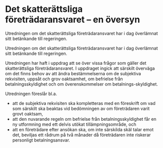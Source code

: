 # Det skatterättsliga företrädaransvaret – en översyn

Utredningen om det skatterättsliga företrädaransvaret har i dag överlämnat sitt betänkande till regeringen.

Utredningen om det skatterättsliga företrädaransvaret har i dag överlämnat sitt betänkande till regeringen.

Utredningen har haft i uppdrag att se över vissa frågor som gäller det skatterättsliga företrädaransvaret. I uppdraget ingick att särskilt överväga om det finns behov av att ändra bestämmelserna om de subjektiva rekvisiten, uppsåt och grov oaktsamhet, om befrielse från betalningsskyldighet och om överenskommelser om betalnings-skyldighet.

Utredningen föreslår bl.a.

* att de subjektiva rekvisiten ska kompletteras med en föreskrift om vad som särskilt ska beaktas vid bedömningen av om företrädaren varit grovt oaktsam,
* att den nuvarande regeln om befrielse från betalningsskyldighet får en ny utformning med ett delvis utökat tillämpningsområde, och
* att en företrädare efter ansökan ska, om inte särskilda skäl talar emot det, beviljas ett rådrum på två månader då företrädaren inte riskerar personligt betalningsansvar.
